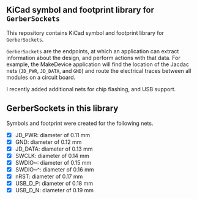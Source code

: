 ## KiCad symbol and footprint library for `GerberSockets`

This repository contains KiCad symbol and footprint library for `GerberSockets`.

`GerberSockets` are the endpoints, at which an application can extract information about the design, and perform actions with that data. For example, the MakeDevice application will find the location of the Jacdac nets (`JD_PWR`, `JD_DATA`, and `GND`) and route the electrical traces between all modules on a circuit board.

I recently added additional nets for chip flashing, and USB support.

## GerberSockets in this library

Symbols and footprint were created for the following nets.

- [x] JD_PWR: diameter of 0.11 mm
- [x] GND: diameter of 0.12 mm
- [x] JD_DATA: diameter of 0.13 mm
- [x] SWCLK: diameter of 0.14 mm
- [x] SWDIO~: diameter of 0.15 mm
- [x] SWDIO~^: diameter of 0.16 mm
- [x] nRST: diameter of 0.17 mm
- [x] USB_D_P: diameter of 0.18 mm
- [x] USB_D_N: diameter of 0.19 mm
